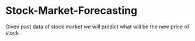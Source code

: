 # Stock-Market-Forecasting
Given past data of stock market we will predict what will be the new price of stock.
